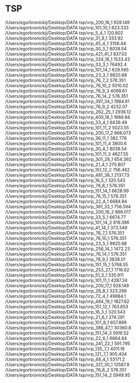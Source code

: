 # TSP
/Users/egorbronickij/Desktop/DATA tsp/vrp_200_16_1
928.149
/Users/egorbronickij/Desktop/DATA tsp/vrp_101_10_1
623.333
/Users/egorbronickij/Desktop/DATA tsp/vrp_5_4_1
120.802
/Users/egorbronickij/Desktop/DATA tsp/vrp_31_9_1
333.92
/Users/egorbronickij/Desktop/DATA tsp/vrp_45_4_1
3156.44
/Users/egorbronickij/Desktop/DATA tsp/vrp_30_3_1
8039.54
/Users/egorbronickij/Desktop/DATA tsp/vrp_421_41_1
837.02
/Users/egorbronickij/Desktop/DATA tsp/vrp_324_16_1
1533.43
/Users/egorbronickij/Desktop/DATA tsp/vrp_33_3_1
76492.4
/Users/egorbronickij/Desktop/DATA tsp/vrp_101_14_1
629.565
/Users/egorbronickij/Desktop/DATA tsp/vrp_23_3_1
9820.88
/Users/egorbronickij/Desktop/DATA tsp/vrp_76_7_2
576.351
/Users/egorbronickij/Desktop/DATA tsp/vrp_76_10_2
5010.02
/Users/egorbronickij/Desktop/DATA tsp/vrp_76_9_3
4099.61
/Users/egorbronickij/Desktop/DATA tsp/vrp_76_14_2
576.351
/Users/egorbronickij/Desktop/DATA tsp/vrp_397_34_1
1984.81
/Users/egorbronickij/Desktop/DATA tsp/vrp_76_9_2
4232.07
/Users/egorbronickij/Desktop/DATA tsp/vrp_262_25_1
2936.12
/Users/egorbronickij/Desktop/DATA tsp/vrp_400_18_1
1666.84
/Users/egorbronickij/Desktop/DATA tsp/vrp_33_4_1
6439.49
/Users/egorbronickij/Desktop/DATA tsp/vrp_101_11_2
5023.55
/Users/egorbronickij/Desktop/DATA tsp/vrp_200_17_2
866.073
/Users/egorbronickij/Desktop/DATA tsp/vrp_36_11_1
382.776
/Users/egorbronickij/Desktop/DATA tsp/vrp_101_11_4
3800.6
/Users/egorbronickij/Desktop/DATA tsp/vrp_30_4_1
8039.54
/Users/egorbronickij/Desktop/DATA tsp/vrp_101_11_3
4627.55
/Users/egorbronickij/Desktop/DATA tsp/vrp_301_28_1
654.392
/Users/egorbronickij/Desktop/DATA tsp/vrp_21_4_1
270.807
/Users/egorbronickij/Desktop/DATA tsp/vrp_151_12_2
756.462
/Users/egorbronickij/Desktop/DATA tsp/vrp_481_38_1
2137.73
/Users/egorbronickij/Desktop/DATA tsp/vrp_16_5_1
320.543
/Users/egorbronickij/Desktop/DATA tsp/vrp_76_8_1
576.351
/Users/egorbronickij/Desktop/DATA tsp/vrp_151_14_1
6628.99
/Users/egorbronickij/Desktop/DATA tsp/vrp_76_15_1
576.351
/Users/egorbronickij/Desktop/DATA tsp/vrp_22_4_1
6684.84
/Users/egorbronickij/Desktop/DATA tsp/vrp_361_33_1
756.594
/Users/egorbronickij/Desktop/DATA tsp/vrp_200_16_2
866.017
/Users/egorbronickij/Desktop/DATA tsp/vrp_33_5_1
6674.77
/Users/egorbronickij/Desktop/DATA tsp/vrp_101_14_2
619.396
/Users/egorbronickij/Desktop/DATA tsp/vrp_41_14_1
373.349
/Users/egorbronickij/Desktop/DATA tsp/vrp_76_7_1
576.351
/Users/egorbronickij/Desktop/DATA tsp/vrp_76_10_1
576.351
/Users/egorbronickij/Desktop/DATA tsp/vrp_23_5_1
9820.88
/Users/egorbronickij/Desktop/DATA tsp/vrp_256_14_1
1472.23
/Users/egorbronickij/Desktop/DATA tsp/vrp_76_14_1
576.351
/Users/egorbronickij/Desktop/DATA tsp/vrp_76_9_1
3838.01
/Users/egorbronickij/Desktop/DATA tsp/vrp_151_15_1
5768.55
/Users/egorbronickij/Desktop/DATA tsp/vrp_253_27_1
1716.62
/Users/egorbronickij/Desktop/DATA tsp/vrp_51_5_1
535.911
/Users/egorbronickij/Desktop/DATA tsp/vrp_101_11_1
4287.34
/Users/egorbronickij/Desktop/DATA tsp/vrp_200_17_1
928.149
/Users/egorbronickij/Desktop/DATA tsp/vrp_26_8_1
323.266
/Users/egorbronickij/Desktop/DATA tsp/vrp_72_4_1
49884.1
/Users/egorbronickij/Desktop/DATA tsp/vrp_484_19_1
1827.62
/Users/egorbronickij/Desktop/DATA tsp/vrp_151_12_1
763.653
/Users/egorbronickij/Desktop/DATA tsp/vrp_16_3_1
320.543
/Users/egorbronickij/Desktop/DATA tsp/vrp_21_6_1
274.291
/Users/egorbronickij/Desktop/DATA tsp/vrp_101_8_1
657.899
/Users/egorbronickij/Desktop/DATA tsp/vrp_386_47_1
30360.8
/Users/egorbronickij/Desktop/DATA tsp/vrp_151_14_3
5916.52
/Users/egorbronickij/Desktop/DATA tsp/vrp_22_6_1
6684.84
/Users/egorbronickij/Desktop/DATA tsp/vrp_241_22_1
591.795
/Users/egorbronickij/Desktop/DATA tsp/vrp_135_7_1
4011.16
/Users/egorbronickij/Desktop/DATA tsp/vrp_121_7_1
905.404
/Users/egorbronickij/Desktop/DATA tsp/vrp_48_4_1
53171.2
/Users/egorbronickij/Desktop/DATA tsp/vrp_321_30_1
12587.9
/Users/egorbronickij/Desktop/DATA tsp/vrp_76_8_2
576.351
/Users/egorbronickij/Desktop/DATA tsp/vrp_151_14_2
5949.95
